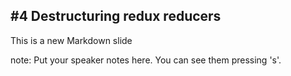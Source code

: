 ##  #4 Destructuring redux reducers

This is a new Markdown slide

note:
    Put your speaker notes here.
    You can see them pressing 's'.
